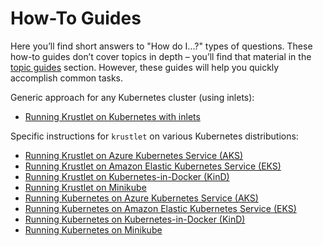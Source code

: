 # How-To Guides

Here you’ll find short answers to "How do I...?" types of questions. These how-to guides don’t cover
topics in depth – you’ll find that material in the [topic guides](../topics/README.md) section.
However, these guides will help you quickly accomplish common tasks.

Generic approach for any Kubernetes cluster (using inlets):

- [Running Krustlet on Kubernetes with inlets](krustlet-on-kubernetes-with-inlets.md)

Specific instructions for `krustlet` on various Kubernetes distributions:

- [Running Krustlet on Azure Kubernetes Service (AKS)](krustlet-on-aks.md)
- [Running Krustlet on Amazon Elastic Kubernetes Service (EKS)](krustlet-on-eks.md)
- [Running Krustlet on Kubernetes-in-Docker (KinD)](krustlet-on-kind.md)
- [Running Krustlet on Minikube](krustlet-on-minikube.md)
- [Running Kubernetes on Azure Kubernetes Service (AKS)](kubernetes-on-aks.md)
- [Running Kubernetes on Amazon Elastic Kubernetes Service (EKS)](kubernetes-on-eks.md)
- [Running Kubernetes on Kubernetes-in-Docker (KinD)](kubernetes-on-kind.md)
- [Running Kubernetes on Minikube](kubernetes-on-minikube.md)
